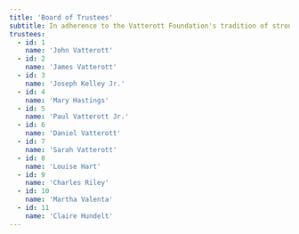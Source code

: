 ```yaml
---
title: 'Board of Trustees'
subtitle: In adherence to the Vatterott Foundation's tradition of strong family relationships, each board member descends from one of the founders' 10 siblings.
trustees:
  - id: 1
    name: 'John Vatterott'
  - id: 2
    name: 'James Vatterott'
  - id: 3
    name: 'Joseph Kelley Jr.'
  - id: 4
    name: 'Mary Hastings'
  - id: 5
    name: 'Paul Vatterott Jr.'
  - id: 6
    name: 'Daniel Vatterott'
  - id: 7
    name: 'Sarah Vatterott'
  - id: 8
    name: 'Louise Hart'
  - id: 9
    name: 'Charles Riley'
  - id: 10
    name: 'Martha Valenta'
  - id: 11
    name: 'Claire Hundelt'
---
```


